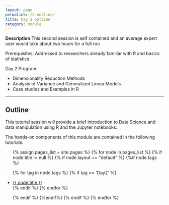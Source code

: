 ```yaml
---
layout: page
permalink: /2-outline/
title: Day 2 outline
category: module
---
```



**Description**
This second session is self contained and an average expert user would take about two hours for a full run 

Prerequisites: Addressed to researchers already familiar with R and basics of statistics

Day 2 Program:
- Dimensionality Reduction Methods
- Analysis of Variance and Generalized Linear Models
- Case studies and Examples in R
---

## Outline
This tutorial session will provide a brief introduction to Data Science and data manipulation using R and the Jupyter notebooks.

The hands-on components of this module are contained in the following tutorials:

<ul >
{% assign pages_list = site.pages %}
{% for node in pages_list %}
{% if node.title != null %}
{% if node.layout == "default" %}
{%if node.tags %}

{% for tag in node.tags %}
{% if tag == 'Day2' %}
<!-- Note you need to prepend the site.baseurl always-->
<li><a href="{{site.baseurl}}{{ node.url }}">{{ node.title }}</a>
</li>
{% endif %}
{% endfor %}

{% endif %}
{%endif%}
{% endif %}
{% endfor %}
</ul>
